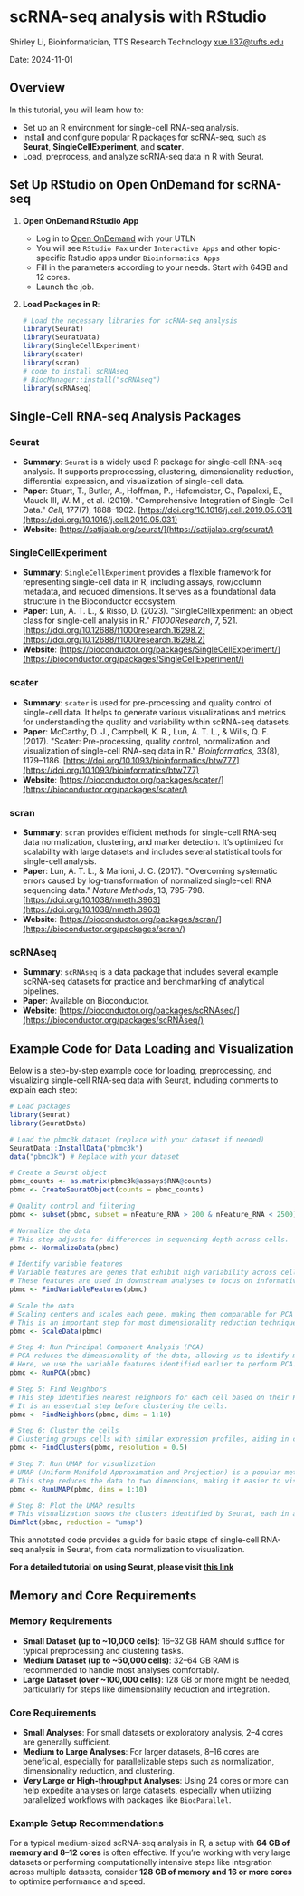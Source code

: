 
# scRNA-seq analysis with RStudio 

Shirley Li, Bioinformatician, TTS Research Technology
xue.li37@tufts.edu

Date: 2024-11-01



## Overview

In this tutorial, you will learn how to:

- Set up an R environment for single-cell RNA-seq analysis.
- Install and configure popular R packages for scRNA-seq, such as **Seurat**, **SingleCellExperiment**, and **scater**.
- Load, preprocess, and analyze scRNA-seq data in R with Seurat. 

## Set Up RStudio on Open OnDemand for scRNA-seq

1. **Open OnDemand RStudio App**
   
   - Log in to [Open OnDemand](https://ondemand.pax.tufts.edu/) with your UTLN
   - You will see `RStudio Pax` under `Interactive Apps` and other topic-specific Rstudio apps under `Bioinformatics Apps`
   - Fill in the parameters according to your needs. Start with 64GB and 12 cores. 
   - Launch the job.
   
3. **Load Packages in R**:

   ```r
   # Load the necessary libraries for scRNA-seq analysis
   library(Seurat)
   library(SeuratData)
   library(SingleCellExperiment)
   library(scater)
   library(scran)
   # code to install scRNAseq
   # BiocManager::install("scRNAseq")
   library(scRNAseq)
   ```

## Single-Cell RNA-seq Analysis Packages

### Seurat

- **Summary**: `Seurat` is a widely used R package for single-cell RNA-seq analysis. It supports preprocessing, clustering, dimensionality reduction, differential expression, and visualization of single-cell data.
- **Paper**: Stuart, T., Butler, A., Hoffman, P., Hafemeister, C., Papalexi, E., Mauck III, W. M., et al. (2019). "Comprehensive Integration of Single-Cell Data." *Cell*, 177(7), 1888–1902. [https://doi.org/10.1016/j.cell.2019.05.031](https://doi.org/10.1016/j.cell.2019.05.031)
- **Website**: [https://satijalab.org/seurat/](https://satijalab.org/seurat/)

### SingleCellExperiment

- **Summary**: `SingleCellExperiment` provides a flexible framework for representing single-cell data in R, including assays, row/column metadata, and reduced dimensions. It serves as a foundational data structure in the Bioconductor ecosystem.
- **Paper**: Lun, A. T. L., & Risso, D. (2023). "SingleCellExperiment: an object class for single-cell analysis in R." *F1000Research*, 7, 521. [https://doi.org/10.12688/f1000research.16298.2](https://doi.org/10.12688/f1000research.16298.2)
- **Website**: [https://bioconductor.org/packages/SingleCellExperiment/](https://bioconductor.org/packages/SingleCellExperiment/)

### scater

- **Summary**: `scater` is used for pre-processing and quality control of single-cell data. It helps to generate various visualizations and metrics for understanding the quality and variability within scRNA-seq datasets.
- **Paper**: McCarthy, D. J., Campbell, K. R., Lun, A. T. L., & Wills, Q. F. (2017). "Scater: Pre-processing, quality control, normalization and visualization of single-cell RNA-seq data in R." *Bioinformatics*, 33(8), 1179–1186. [https://doi.org/10.1093/bioinformatics/btw777](https://doi.org/10.1093/bioinformatics/btw777)
- **Website**: [https://bioconductor.org/packages/scater/](https://bioconductor.org/packages/scater/)

### scran

- **Summary**: `scran` provides efficient methods for single-cell RNA-seq data normalization, clustering, and marker detection. It’s optimized for scalability with large datasets and includes several statistical tools for single-cell analysis.
- **Paper**: Lun, A. T. L., & Marioni, J. C. (2017). "Overcoming systematic errors caused by log-transformation of normalized single-cell RNA sequencing data." *Nature Methods*, 13, 795–798. [https://doi.org/10.1038/nmeth.3963](https://doi.org/10.1038/nmeth.3963)
- **Website**: [https://bioconductor.org/packages/scran/](https://bioconductor.org/packages/scran/)

### scRNAseq

- **Summary**: `scRNAseq` is a data package that includes several example scRNA-seq datasets for practice and benchmarking of analytical pipelines.
- **Paper**: Available on Bioconductor.
- **Website**: [https://bioconductor.org/packages/scRNAseq/](https://bioconductor.org/packages/scRNAseq/)



## Example Code for Data Loading and Visualization

Below is a step-by-step example code for loading, preprocessing, and visualizing single-cell RNA-seq data with Seurat, including comments to explain each step:

```r
# Load packages
library(Seurat)
library(SeuratData)

# Load the pbmc3k dataset (replace with your dataset if needed)
SeuratData::InstallData("pbmc3k")
data("pbmc3k") # Replace with your dataset

# Create a Seurat object
pbmc_counts <- as.matrix(pbmc3k@assays$RNA@counts)
pbmc <- CreateSeuratObject(counts = pbmc_counts)

# Quality control and filtering
pbmc <- subset(pbmc, subset = nFeature_RNA > 200 & nFeature_RNA < 2500)

# Normalize the data
# This step adjusts for differences in sequencing depth across cells.
pbmc <- NormalizeData(pbmc)

# Identify variable features
# Variable features are genes that exhibit high variability across cells.
# These features are used in downstream analyses to focus on informative genes.
pbmc <- FindVariableFeatures(pbmc)

# Scale the data
# Scaling centers and scales each gene, making them comparable for PCA and clustering.
# This is an important step for most dimensionality reduction techniques.
pbmc <- ScaleData(pbmc)

# Step 4: Run Principal Component Analysis (PCA)
# PCA reduces the dimensionality of the data, allowing us to identify major sources of variation.
# Here, we use the variable features identified earlier to perform PCA.
pbmc <- RunPCA(pbmc)

# Step 5: Find Neighbors
# This step identifies nearest neighbors for each cell based on their PCA scores.
# It is an essential step before clustering the cells.
pbmc <- FindNeighbors(pbmc, dims = 1:10)

# Step 6: Cluster the cells
# Clustering groups cells with similar expression profiles, aiding in cell-type identification.
pbmc <- FindClusters(pbmc, resolution = 0.5)

# Step 7: Run UMAP for visualization
# UMAP (Uniform Manifold Approximation and Projection) is a popular method for visualizing high-dimensional data.
# This step reduces the data to two dimensions, making it easier to visualize clusters.
pbmc <- RunUMAP(pbmc, dims = 1:10)

# Step 8: Plot the UMAP results
# This visualization shows the clusters identified by Seurat, each in a different color.
DimPlot(pbmc, reduction = "umap")
```

This annotated code provides a guide for basic steps of single-cell RNA-seq analysis in Seurat, from data normalization to visualization.

**For a detailed tutorial on using Seurat, please visit [this link](https://satijalab.org/seurat/articles/pbmc3k_tutorial.html)**



## Memory and Core Requirements

### **Memory Requirements**

- **Small Dataset (up to ~10,000 cells)**: 16–32 GB RAM should suffice for typical preprocessing and clustering tasks.
- **Medium Dataset (up to ~50,000 cells)**: 32–64 GB RAM is recommended to handle most analyses comfortably.
- **Large Dataset (over ~100,000 cells)**: 128 GB or more might be needed, particularly for steps like dimensionality reduction and integration.

### **Core Requirements**

- **Small Analyses**: For small datasets or exploratory analysis, 2–4 cores are generally sufficient.
- **Medium to Large Analyses**: For larger datasets, 8–16 cores are beneficial, especially for parallelizable steps such as normalization, dimensionality reduction, and clustering.
- **Very Large or High-throughput Analyses**: Using 24 cores or more can help expedite analyses on large datasets, especially when utilizing parallelized workflows with packages like `BiocParallel`.

### Example Setup Recommendations

For a typical medium-sized scRNA-seq analysis in R, a setup with **64 GB of memory and 8–12 cores** is often effective. If you’re working with very large datasets or performing computationally intensive steps like integration across multiple datasets, consider **128 GB of memory and 16 or more cores** to optimize performance and speed.




